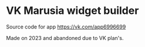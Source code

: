 # VK Marusia widget builder

Source code for app https://vk.com/app6996699

Made on 2023 and abandoned due to VK plan's.
